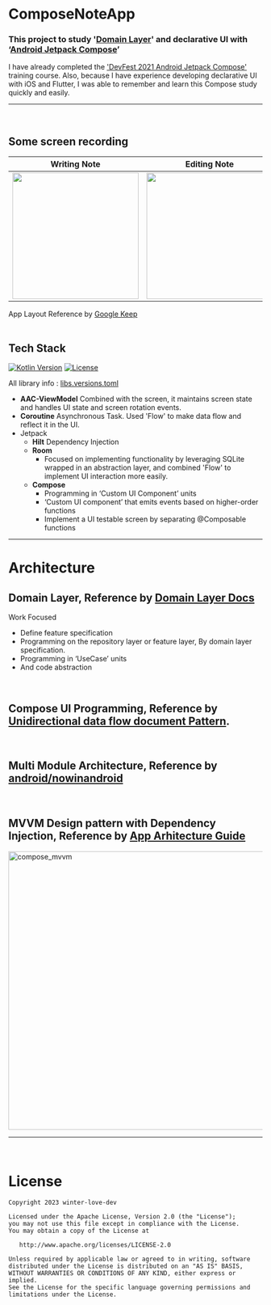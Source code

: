 # ComposeNoteApp

### This project to study '[Domain Layer](https://developer.android.com/topic/architecture/domain-layer)' and declarative UI with ‘[Android Jetpack Compose](https://developer.android.com/jetpack/compose)’

I have already completed the ['DevFest 2021 Android Jetpack Compose'](https://github.com/winter-love-dev/ComposeFest2021) training course. Also, because I have experience developing declarative UI with iOS and Flutter, I was able to remember and learn this Compose study quickly and easily.

---
</br>

## Some screen recording

<div align="left">

| Writing Note | Editing Note | Delete Note |
| :---------------: | :---------------: | :---------------: |
| <img src="https://github.com/winter-love-dev/ComposeNoteApp/assets/26156815/fd62e001-2a2b-4a6b-bafd-99789ba9bb13" align="center" width="250px"/> | <img src="https://github.com/winter-love-dev/ComposeNoteApp/assets/26156815/4e0feb14-efa7-41bf-b498-f8a31a053c0c" align="center" width="250px"/> | <img src="https://github.com/winter-love-dev/ComposeNoteApp/assets/26156815/38a9543e-66b2-4c18-b3dc-bd39523f99c8" align="center" width="250px"/> |

</div>

App Layout Reference by [Google Keep](https://keep.google.com/)
</br>
</br>


## Tech Stack

<p align="left">
  <a href="https://kotlinlang.org"><img alt="Kotlin Version" src="https://img.shields.io/badge/Kotlin-1.8.10-blueviolet.svg?style=flat"/></a>
  <a href="https://opensource.org/licenses/Apache-2.0"><img alt="License" src="https://img.shields.io/badge/License-Apache%202.0-blue.svg"/></a>
</p>

All library info : [libs.versions.toml](gradle/libs.versions.toml)

- <b>AAC-ViewModel</b> Combined with the screen, it maintains screen state and handles UI state and screen rotation events.
- <b>Coroutine</b> Asynchronous Task. Used 'Flow' to make data flow and reflect it in the UI. 
- Jetpack
  - <b>Hilt</b> Dependency Injection
  - <b>Room</b>
    - Focused on implementing functionality by leveraging SQLite wrapped in an abstraction layer, and combined 'Flow' to implement UI interaction more easily.
  - <b>Compose</b>
    - Programming in ‘Custom UI Component’ units
    - ‘Custom UI component’ that emits events based on higher-order functions
    - Implement a UI testable screen by separating @Composable functions

---

# Architecture

## Domain Layer, Reference by [Domain Layer Docs](https://developer.android.com/topic/architecture/domain-layer)

Work Focused
- Define feature specification
- Programming on the repository layer or feature layer, By domain layer specification.
- Programming in ‘UseCase’ units
- And code abstraction

<!-- ![mad-arch-domain-overview](https://github.com/winter-love-dev/CatchBottle/assets/26156815/5997a25a-3d89-4314-8bb8-d7f5253c6faf) -->

</br>

## Compose UI Programming, Reference by [Unidirectional data flow document Pattern](https://developer.android.com/jetpack/compose/architecture#udf).
<!-- ![state-unidirectional-flow](https://github.com/winter-love-dev/ComposeNoteApp/assets/26156815/9c96df0f-14db-4c53-a5ff-0d7337259dae) -->

</br>

## Multi Module Architecture, Reference by [android/nowinandroid](https://github.com/android/nowinandroid)
<!--  ![dep_graph_app](https://github.com/winter-love-dev/CatchBottle/assets/26156815/22cdd95a-29ee-4ea6-be8e-fe42ffeae5a2) -->

</br>

## MVVM Design pattern with Dependency Injection, Reference by [App Arhitecture Guide](https://developer.android.com/topic/architecture)  
<img width="551" alt="compose_mvvm" src="https://github.com/winter-love-dev/ComposeNoteApp/assets/26156815/b9c996b3-be27-438e-a952-289990574a5c">




---
</br>



# License
```
Copyright 2023 winter-love-dev

Licensed under the Apache License, Version 2.0 (the "License");
you may not use this file except in compliance with the License.
You may obtain a copy of the License at

   http://www.apache.org/licenses/LICENSE-2.0

Unless required by applicable law or agreed to in writing, software
distributed under the License is distributed on an "AS IS" BASIS,
WITHOUT WARRANTIES OR CONDITIONS OF ANY KIND, either express or implied.
See the License for the specific language governing permissions and
limitations under the License.
```
